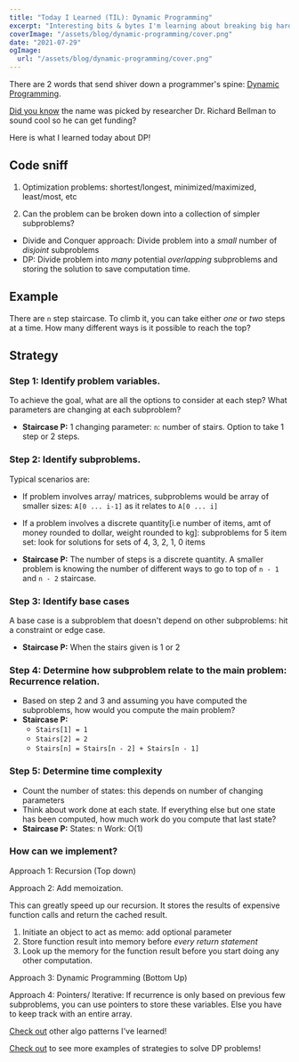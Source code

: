 ```yaml
---
title: "Today I Learned (TIL): Dynamic Programming"
excerpt: "Interesting bits & bytes I'm learning about breaking big hard problems into smaller pieces! "
coverImage: "/assets/blog/dynamic-programming/cover.png"
date: "2021-07-29"
ogImage:
  url: "/assets/blog/dynamic-programming/cover.png"
---
```


There are 2 words that send shiver down a programmer's spine: [Dynamic Programming](http://en.wikipedia.org/wiki/Dynamic_programming). 

[Did you know](https://www.quora.com/Why-is-dynamic-programming-called-dynamic-programming) the name was picked by researcher Dr. Richard Bellman to sound cool so he can get funding?

Here is what I learned today about DP!

## Code sniff 
1. Optimization problems: shortest/longest, minimized/maximized, least/most, etc
  
2. Can the problem can be broken down into a collection of simpler subproblems?
- Divide and Conquer approach: Divide problem into a *small* number of *disjoint* subproblems
- DP: Divide problem into *many* potential *overlapping* subproblems and storing the solution to save computation time. 
  

## Example
There are `n` step staircase. To climb it, you can take either *one* or *two* steps at a time. How many different ways is it possible to reach the top?

## Strategy

### Step 1: Identify problem variables. 
To achieve the goal, what are all the options to consider at each step?
What parameters are changing at each subproblem?
- **Staircase P:** 1 changing parameter: `n`: number of stairs. Option to take 1 step or 2 steps. 

### Step 2: Identify subproblems. 
Typical scenarios are:
- If problem involves array/ matrices, subproblems would be array of smaller sizes: `A[0 ... i-1]` as it relates to `A[0 ... i]` 
- If a problem involves a discrete quantity[i.e number of items, amt of money rounded to dollar, weight rounded to kg]: subproblems for 5 item set: look for solutions for sets of 4, 3, 2, 1, 0 items
  
- **Staircase P:** The number of steps is a discrete quantity. A smaller problem is knowing the number of different ways to go to top of `n - 1` and `n - 2` staircase.

### Step 3: Identify base cases
A base case is a subproblem that doesn't depend on other subproblems: hit a constraint or edge case.
- **Staircase P:** When the stairs given is 1 or 2

### Step 4: Determine how subproblem relate to the main problem: **Recurrence relation**. 
- Based on step 2 and 3 and assuming you have computed the subproblems, how would you compute the main problem?
- **Staircase P:** 
  - `Stairs[1] = 1`
  - `Stairs[2] = 2`
  - `Stairs[n] = Stairs[n - 2] + Stairs[n - 1]`


### Step 5: Determine time complexity
- Count the number of states: this depends on number of changing parameters
- Think about work done at each state. If everything else but one state has been computed, how much work do you compute that last state?
- **Staircase P:** States: n Work: O(1)

### How can we implement?
Approach 1: Recursion (Top down)

Approach 2: Add memoization. 

This can greatly speed up our recursion. It stores the results of expensive function calls and return the cached result. 
1. Initiate an object to act as memo: add optional parameter 
2. Store function result into memory before *every return statement*
3. Look up the memory for the function result before you start doing any other computation. 

Approach 3: Dynamic Programming (Bottom Up)

Approach 4: Pointers/ Iterative: If recurrence is only based on previous few subproblems, you can use pointers to store these variables. Else you have to keep track with an entire array. 


[Check out](today-I-learned-algorithm-patterns.md) other algo patterns I've learned! 

[Check out](https://www.freecodecamp.org/news/follow-these-steps-to-solve-any-dynamic-programming-interview-problem-cc98e508cd0e/) to see more examples of strategies to solve DP problems!


